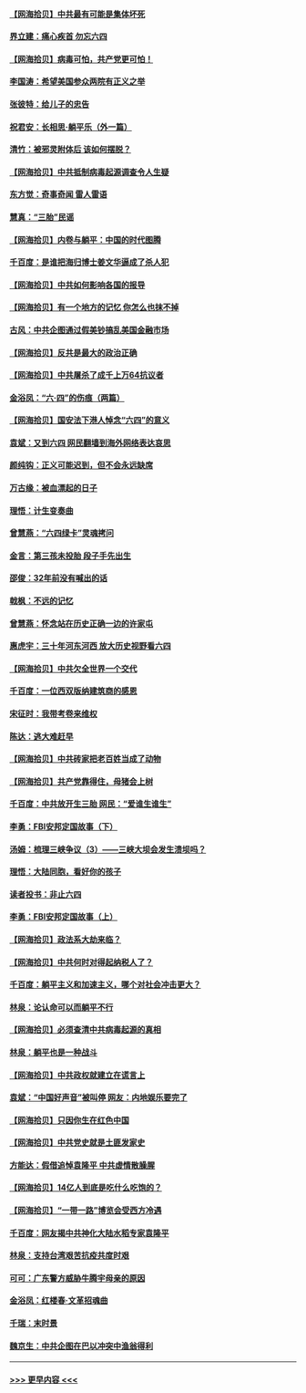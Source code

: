 #### [【网海拾贝】中共最有可能是集体坏死](../pages/nsc993/n13023101.md?t=06160452) 
#### [界立建：痛心疾首 勿忘六四](../pages/nsc993/n13022339.md?t=06160452) 
#### [【网海拾贝】病毒可怕，共产党更可怕！](../pages/nsc993/n13020728.md?t=06160452) 
#### [李国涛：希望美国参众两院有正义之举](../pages/nsc993/n13020674.md?t=06160452) 
#### [张彼特：给儿子的忠告](../pages/nsc993/n13018934.md?t=06160452) 
#### [祝君安：长相思‧躺平乐（外一篇）](../pages/nsc993/n13018923.md?t=06160452) 
#### [清竹：被邪灵附体后 该如何摆脱？](../pages/nsc993/n13018877.md?t=06160452) 
#### [【网海拾贝】中共抵制病毒起源调查令人生疑](../pages/nsc993/n13017785.md?t=06160452) 
#### [东方觉：奇事奇闻 雷人雷语](../pages/nsc993/n13017577.md?t=06160452) 
#### [慧真：“三胎”民谣](../pages/nsc993/n13017394.md?t=06160452) 
#### [【网海拾贝】内卷与躺平：中国的时代图腾](../pages/nsc993/n13016128.md?t=06160452) 
#### [千百度：是谁把海归博士姜文华逼成了杀人犯](../pages/nsc993/n13015218.md?t=06160452) 
#### [【网海拾贝】中共如何影响各国的报导](../pages/nsc993/n13012599.md?t=06160452) 
#### [【网海拾贝】有一个地方的记忆 你怎么也抹不掉](../pages/nsc993/n13009802.md?t=06160452) 
#### [古风：中共企图通过假美钞搞乱美国金融市场](../pages/nsc993/n13009626.md?t=06160452) 
#### [【网海拾贝】反共是最大的政治正确](../pages/nsc993/n13007051.md?t=06160452) 
#### [【网海拾贝】中共屠杀了成千上万64抗议者](../pages/nsc993/n13002713.md?t=06160452) 
#### [金浴凤：“六·四”的伤痕（两篇）](../pages/nsc993/n13001719.md?t=06160452) 
#### [【网海拾贝】国安法下港人悼念“六四”的意义](../pages/nsc993/n13001039.md?t=06160452) 
#### [袁斌：又到六四 网民翻墙到海外网络表达哀思](../pages/nsc993/n13000995.md?t=06160452) 
#### [颜纯钩：正义可能迟到，但不会永远缺席](../pages/nsc993/n13000920.md?t=06160452) 
#### [万古缘：被血漂起的日子](../pages/nsc993/n13000914.md?t=06160452) 
#### [理悟：计生变奏曲](../pages/nsc993/n13000414.md?t=06160452) 
#### [曾慧燕：“六四绿卡”灵魂拷问](../pages/nsc993/n13000277.md?t=06160452) 
#### [金言：第三孩未投胎 段子手先出生](../pages/nsc993/n13000215.md?t=06160452) 
#### [邵俊：32年前没有喊出的话](../pages/nsc993/n13000181.md?t=06160452) 
#### [戟枫：不远的记忆](../pages/nsc993/n13000121.md?t=06160452) 
#### [曾慧燕：怀念站在历史正确一边的许家屯](../pages/nsc993/n13000073.md?t=06160452) 
#### [惠虎宇：三十年河东河西 放大历史视野看六四](../pages/nsc993/n13000018.md?t=06160452) 
#### [【网海拾贝】中共欠全世界一个交代](../pages/nsc993/n12998706.md?t=06160452) 
#### [千百度：一位西双版纳建筑商的感恩](../pages/nsc993/n12998487.md?t=06160452) 
#### [宋征时：我带考卷来维权](../pages/nsc993/n12994088.md?t=06160452) 
#### [陈达：逃大难赶早](../pages/nsc993/n12993569.md?t=06160452) 
#### [【网海拾贝】中共砖家把老百姓当成了动物](../pages/nsc993/n12993483.md?t=06160452) 
#### [【网海拾贝】共产党靠得住，母猪会上树](../pages/nsc993/n12990730.md?t=06160452) 
#### [千百度：中共放开生三胎 网民：“爱谁生谁生”](../pages/nsc993/n12990644.md?t=06160452) 
#### [李勇：FBI安邦定国故事（下）](../pages/nsc993/n12987854.md?t=06160452) 
#### [汤姆：梳理三峡争议（3）——三峡大坝会发生溃坝吗？](../pages/nsc993/n12989806.md?t=06160452) 
#### [理悟：大陆同胞，看好你的孩子](../pages/nsc993/n12989778.md?t=06160452) 
#### [读者投书：非止六四](../pages/nsc993/n12989673.md?t=06160452) 
#### [李勇：FBI安邦定国故事（上）](../pages/nsc993/n12987749.md?t=06160452) 
#### [【网海拾贝】政法系大劫来临？](../pages/nsc993/n12987596.md?t=06160452) 
#### [【网海拾贝】中共何时对得起纳税人了？](../pages/nsc993/n12985578.md?t=06160452) 
#### [千百度：躺平主义和加速主义，哪个对社会冲击更大？](../pages/nsc993/n12985512.md?t=06160452) 
#### [林泉：论认命可以而躺平不行](../pages/nsc993/n12985505.md?t=06160452) 
#### [【网海拾贝】必须查清中共病毒起源的真相](../pages/nsc993/n12984276.md?t=06160452) 
#### [林泉：躺平也是一种战斗](../pages/nsc993/n12984194.md?t=06160452) 
#### [【网海拾贝】中共政权就建立在谎言上](../pages/nsc993/n12981880.md?t=06160452) 
#### [袁斌：“中国好声音”被叫停 网友：内地娱乐要完了](../pages/nsc993/n12981826.md?t=06160452) 
#### [【网海拾贝】只因你生在红色中国](../pages/nsc993/n12979096.md?t=06160452) 
#### [【网海拾贝】中共党史就是土匪发家史](../pages/nsc993/n12976478.md?t=06160452) 
#### [方能达：假借追悼袁隆平 中共虚情散臊腥](../pages/nsc993/n12976396.md?t=06160452) 
#### [【网海拾贝】14亿人到底是吃什么吃饱的？](../pages/nsc993/n12974125.md?t=06160452) 
#### [【网海拾贝】“一带一路”博览会受西方冷遇](../pages/nsc993/n12971787.md?t=06160452) 
#### [千百度：网友揭中共神化大陆水稻专家袁隆平](../pages/nsc993/n12971733.md?t=06160452) 
#### [林泉：支持台湾艰苦抗疫共度时艰](../pages/nsc993/n12971350.md?t=06160452) 
#### [可可：广东警方威胁牛腾宇母亲的原因](../pages/nsc993/n12971100.md?t=06160452) 
#### [金浴凤：红楼春·文革招魂曲](../pages/nsc993/n12970354.md?t=06160452) 
#### [千瑞：末时景](../pages/nsc993/n12970337.md?t=06160452) 
#### [魏京生：中共企图在巴以冲突中渔翁得利](../pages/nsc993/n12970286.md?t=06160452) 

----
#### [ >>> 更早内容 <<< ](../indexes/nsc993-earlier.md)
